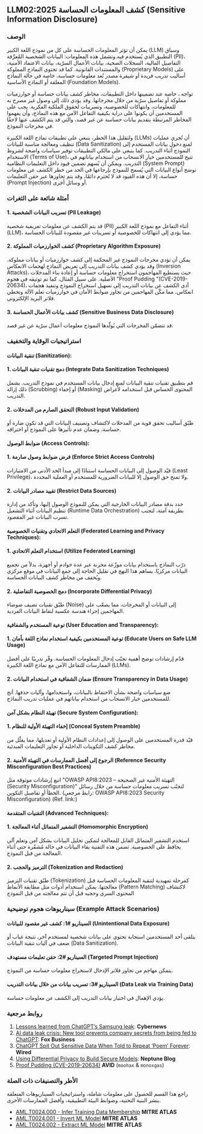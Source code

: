 ## LLM02:2025 كشف المعلومات الحساسة (Sensitive Information Disclosure)

### الوصف

يمكن أن تؤثر المعلومات الحساسة على كل من نموذج اللغة الكبير (LLM) وسياق التطبيق الذي يُستخدم فيه.وتشمل هذه المعلومات: البيانات الشخصية المُعرِّفة (PII)، التفاصيل المالية، السجلات الصحية، بيانات الأعمال السرّية، بيانات الاعتماد الأمنية، والمستندات القانونية. كما قد تحتوي النماذج المملوكة (Proprietary Models) على أساليب تدريب فريدة أو شيفرة مصدر تُعد معلومات حساسة، خاصة في حالة النماذج المغلقة أو النماذج الأساسية (Foundation Models).

تواجه ، خاصة عند تضمينها داخل التطبيقات، مخاطر كشف بيانات حساسة أو خوارزميات مملوكة أو تفاصيل سرّية من خلال مخرجاتها. وقد يؤدي ذلك إلى وصول غير مصرح به للمعلومات، وانتهاكات للخصوصية، وتسريبات لحقوق الملكية الفكرية. يجب على المستخدمين أن يكونوا على دراية بكيفية التفاعل الآمن مع هذه النماذج، وأن يفهموا المخاطر المرتبطة بتقديم بيانات حساسة عن غير قصد، والتي قد يتم الكشف عنها لاحقًا في مخرجات النموذج.

ولتقليل هذا الخطر، ينبغي على تطبيقات نماذج اللغة الكبيرة (LLMs) أن تُجري عمليات تنظيف ومعالجة مناسبة للبيانات (Data Sanitization) لمنع دخول بيانات المستخدم إلى النموذج أثناء التدريب. كما ينبغي على مالكي التطبيقات توفير سياسات واضحة لشروط الاستخدام (Terms of Use)، تتيح للمستخدمين خيار الانسحاب من استخدام بياناتهم في التدريب. ويمكن أن يُسهم تضمين قيود داخل التعليمات النظامية (System Prompt) توضح أنواع البيانات التي يُسمح للنموذج بإرجاعها في الحد من خطر الكشف عن معلومات حساسة، إلا أن هذه القيود قد لا تُحترم دائمًا، وقد يتم تجاوزها عبر حقن التعليمات (Prompt Injection) أو وسائل أخرى.

### أمثلة شائعة على الثغرات

#### 1. تسريب البيانات الشخصية (PII Leakage)
قد يتم الكشف عن معلومات تعريفية شخصية (PII) أثناء التفاعل مع نموذج اللغة الكبير (LLM)، مما يؤدي إلى انتهاكات للخصوصية أو تسريبات غير مقصودة للبيانات الحساسة.

#### 2. كشف الخوارزميات المملوكة (Proprietary Algorithm Exposure)
يمكن أن تؤدي مخرجات النموذج غير المحكمة إلى كشف خوارزميات أو بيانات مملوكة. وقد يؤدي كشف بيانات التدريب إلى تعريض النماذج لهجمات الانعكاس (Inversion Attacks)، حيث يستطيع المهاجمون استخراج معلومات حساسة أو إعادة بناء المدخلات الأصلية.
على سبيل المثال، كما تم توثيقه في هجوم "Proof Pudding "(CVE-2019-20634)، أدى الكشف عن بيانات التدريب إلى تسهيل استخراج النموذج وتنفيذ هجمات انعكاس، مما مكّن المهاجمين من تجاوز ضوابط الأمان في خوارزميات تعلم الآلة وتخطي فلاتر البريد الإلكتروني.

#### 3. كشف بيانات الأعمال الحساسة (Sensitive Business Data Disclosure)
قد تتضمّن المخرجات التي يُولّدها النموذج معلومات أعمال سرّية عن غير قصد.

### استراتيجيات الوقاية والتخفيف

#### تنقية البيانات (Sanitization):

#### 1. دمج تقنيات تنقية البيانات (Integrate Data Sanitization Techniques)
قم بتطبيق تقنيات تنقية البيانات لمنع إدخال بيانات المستخدم في نموذج التدريب. يشمل ذلك إزالة (Scrubbing) أو إخفاء (Masking) المحتوى الحساس قبل استخدامه لأغراض التدريب.

#### 2. التحقق الصارم من المدخلات (Robust Input Validation)
طبّق أساليب تحقق قوية من المدخلات لاكتشاف وتصنيف البيانات التي قد تكون ضارة أو حساسة، وضمان عدم تأثيرها على النموذج أو اختراقه.

#### ضوابط الوصول (Access Controls):

#### 1. فرض ضوابط وصول صارمة (Enforce Strict Access Controls)
قيّد الوصول إلى البيانات الحساسة استنادًا إلى مبدأ الحد الأدنى من الامتيازات (Least Privilege)، ولا تمنح حق الوصول إلا للبيانات الضرورية للمستخدم أو العملية المحددة.
#### 2. تقييد مصادر البيانات (Restrict Data Sources)
حدد بدقة مصادر البيانات الخارجية التي يمكن للنموذج الوصول إليها، وتأكد من إدارة تنظيم البيانات أثناء التشغيل (Runtime Data Orchestration) بطريقة آمنة، لتجنب تسرب البيانات غير المقصود.

#### التعلم الاتحادي وتقنيات الخصوصية (Federated Learning and Privacy Techniques):

#### 1. استخدام التعلم الاتحادي (Utilize Federated Learning)
درّب النماذج باستخدام بيانات موزّعة مخزنة عبر عدة خوادم أو أجهزة، بدلاً من تجميع البيانات مركزيًا. يساهم هذا النهج في تقليل الحاجة إلى جمع البيانات في موقع مركزي ويُخفف من مخاطر كشف البيانات الحساسة.

#### 2. دمج الخصوصية التفاضلية (Incorporate Differential Privacy)
طبّق تقنيات تضيف ضوضاء (Noise) إلى البيانات أو المخرجات، مما يصعّب على المهاجمين إجراء هندسة عكسية لنقاط البيانات الفردية.

#### توعية المستخدم والشفافية (User Education and Transparency):

#### 1. توعية المستخدمين بكيفية استخدام نماذج اللغة بأمان (Educate Users on Safe LLM Usage)
قدّم إرشادات توضح أهمية تجنّب إدخال المعلومات الحساسة. وفّر تدريبًا على أفضل الممارسات للتفاعل الآمن مع نماذج اللغة الكبيرة (LLMs).

#### 2. ضمان الشفافية في استخدام البيانات (Ensure Transparency in Data Usage)
ضع سياسات واضحة بشأن الاحتفاظ بالبيانات، واستخدامها، وآليات حذفها. أتح للمستخدمين خيار الانسحاب من استخدام بياناتهم في عمليات تدريب النماذج.


#### تهيئة النظام بشكل آمن (Secure System Configuration):

#### 1. إخفاء التهيئة الأولية للنظام (Conceal System Preamble)
قيّد قدرة المستخدمين على الوصول إلى إعدادات النظام الأولية أو تعديلها، مما يقلّل من مخاطر كشف التكوينات الداخلية أو تجاوز التعليمات المبدئية.
#### 2. الرجوع إلى أفضل الممارسات في التهيئة الأمنية (Reference Security Misconfiguration Best Practices)
اتبع إرشادات موثوقة مثل "OWASP API8:2023 – التهيئة الأمنية غير الصحيحة (Security Misconfiguration)" لتجنّب تسريب معلومات حساسة من خلال رسائل الخطأ أو تفاصيل التكوين.
(رابط مرجعي: OWASP API8:2023 Security Misconfiguration)
  (Ref. link:[](https://owasp.org/API-Security/editions/2023/en/0xa8-security-misconfiguration/))

#### التقنيات المتقدمة (Advanced Techniques):

#### 1. التشفير المتماثل أثناء المعالجة (Homomorphic Encryption)
استخدم التشفير المتماثل القابل للمعالجة لتمكين تحليل البيانات بشكل آمن وتعلم آلي يحافظ على الخصوصية. تضمن هذه التقنية بقاء البيانات في حالة مُشفّرة حتى أثناء المعالجة من قبل النموذج.

#### 2. الترميز والحجب (Tokenization and Redaction)
طبّق تقنيات الترميز (Tokenization) كمرحلة تمهيدية لتنقية المعلومات الحساسة قبل معالجتها. يمكن استخدام أدوات مثل مطابقة الأنماط (Pattern Matching) لاكتشاف المحتوى السري وحجبه قبل أن تتم معالجته من قبل النموذج

### سيناريوهات هجوم توضيحية (Example Attack Scenarios)

#### السيناريو #1: كشف غير مقصود للبيانات (Unintentional Data Exposure)
يتلقى أحد المستخدمين استجابة تحتوي على بيانات شخصية لمستخدم آخر، نتيجة غياب أو ضعف في آليات تنقية البيانات (Data Sanitization).

#### السيناريو #2: حقن تعليمات مستهدف (Targeted Prompt Injection)
يتمكن مهاجم من تجاوز فلاتر الإدخال لاستخراج معلومات حساسة من النموذج.

#### السيناريو #3: تسريب بيانات من خلال بيانات التدريب (Data Leak via Training Data)
يؤدي الإهمال في اختيار بيانات التدريب إلى الكشف عن معلومات حساسة.

### روابط مرجعية

1. [Lessons learned from ChatGPT’s Samsung leak](https://cybernews.com/security/chatgpt-samsung-leak-explained-lessons/): **Cybernews**
2. [AI data leak crisis: New tool prevents company secrets from being fed to ChatGPT](https://www.foxbusiness.com/politics/ai-data-leak-crisis-prevent-company-secrets-chatgpt): **Fox Business**
3. [ChatGPT Spit Out Sensitive Data When Told to Repeat ‘Poem’ Forever](https://www.wired.com/story/chatgpt-poem-forever-security-roundup/): **Wired**
4. [Using Differential Privacy to Build Secure Models](https://neptune.ai/blog/using-differential-privacy-to-build-secure-models-tools-methods-best-practices): **Neptune Blog**
5. [Proof Pudding (CVE-2019-20634)](https://avidml.org/database/avid-2023-v009/) **AVID** (`moohax` & `monoxgas`)

### الأطر والتصنيفات ذات الصلة

راجع هذا القسم للحصول على معلومات شاملة، واستراتيجيات السيناريوهات المتعلقة بنشر البنية التحتية، وضوابط البيئة التطبيقية، وأفضل الممارسات الأخرى.

- [AML.T0024.000 - Infer Training Data Membership](https://atlas.mitre.org/techniques/AML.T0024.000) **MITRE ATLAS**
- [AML.T0024.001 - Invert ML Model](https://atlas.mitre.org/techniques/AML.T0024.001) **MITRE ATLAS**
- [AML.T0024.002 - Extract ML Model](https://atlas.mitre.org/techniques/AML.T0024.002) **MITRE ATLAS**
